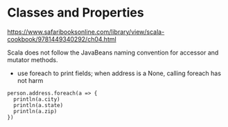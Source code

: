 # Classes and Properties

https://www.safaribooksonline.com/library/view/scala-cookbook/9781449340292/ch04.html

Scala does not follow the JavaBeans naming convention for accessor and mutator methods.

- use foreach to print fields; when address is a None, calling foreach has not harm

```
person.address.foreach(a => {
  println(a.city)
  println(a.state)
  println(a.zip)
})
```
